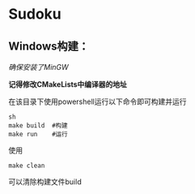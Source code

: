 # Sudoku

## Windows构建：

*确保安装了MinGW*

**记得修改CMakeLists中编译器的地址**

在该目录下使用powershell运行以下命令即可构建并运行

```shell
sh
make build	#构建
make run	#运行
```

使用

```shell
make clean
```

可以清除构建文件build


